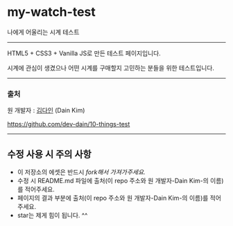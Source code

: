 # my-watch-test
나에게 어울리는 시계 테스트
- - -
HTML5 + CSS3 + Vanilla JS로 만든 테스트 페이지입니다.

시계에 관심이 생겼으나 어떤 시계를 구매할지 고민하는 분들을 위한 테스트입니다.

------

### 출처 ###

원 개발자 : [김다인](https://dev-dain.tistory.com) (Dain Kim)

https://github.com/dev-dain/10-things-test

- - -
## 수정 사용 시 주의 사항
- 이 저장소의 에셋은 반드시 *fork해서 가져가주세요.* 
- 수정 시 README.md 파일에 출처(이 repo 주소와 원 개발자-Dain Kim-의 이름)를 적어주세요.
- 페이지의 결과 부분에 출처(이 repo 주소와 원 개발자-Dain Kim-의 이름)를 적어주세요.
- star는 제게 힘이 됩니다. ^^
